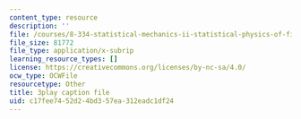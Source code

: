 ```yaml
---
content_type: resource
description: ''
file: /courses/8-334-statistical-mechanics-ii-statistical-physics-of-fields-spring-2014/c17fee7452d24bd357ea312eadc1df24_XDpCdELStJs.srt
file_size: 81772
file_type: application/x-subrip
learning_resource_types: []
license: https://creativecommons.org/licenses/by-nc-sa/4.0/
ocw_type: OCWFile
resourcetype: Other
title: 3play caption file
uid: c17fee74-52d2-4bd3-57ea-312eadc1df24
---
```

